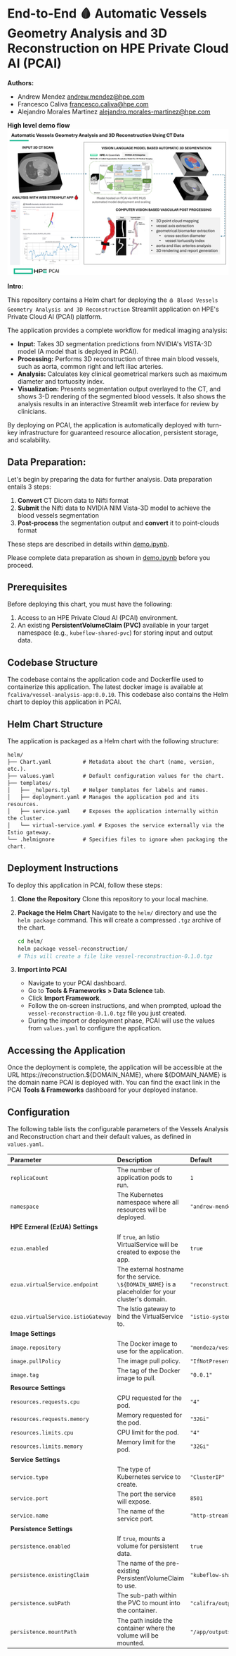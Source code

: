 # End-to-End 🩸 Automatic Vessels Geometry Analysis and 3D Reconstruction on HPE Private Cloud AI (PCAI)

**Authors:**
- Andrew Mendez andrew.mendez@hpe.com
- Francesco Caliva francesco.caliva@hpe.com
- Alejandro Morales Martinez alejandro.morales-martinez@hpe.com

**High level demo flow**
![workflow](./images/conceptual_workflow_white.png)

**Intro:**

This repository contains a Helm chart for deploying the `🩸 Blood Vessels Geometry Analysis and 3D Reconstruction` Streamlit application on HPE's Private Cloud AI (PCAI) platform.

The application provides a complete workflow for medical imaging analysis:

-   **Input:** Takes 3D segmentation predictions from NVIDIA's VISTA-3D model (A model that is deployed in PCAI).
-   **Processing:** Performs 3D reconstruction of three main blood vessels, such as aorta, common right and left iliac arteries.
-   **Analysis:** Calculates key clinical geometrical markers such as maximum diameter and tortuosity index.
-   **Visualization:** Presents segmentation output overlayed to the CT, and shows 3-D rendering of the segmented blood vessels. It also shows the analysis results in an interactive Streamlit web interface for review by clinicians.

By deploying on PCAI, the application is automatically deployed with turn-key infrastructure for guaranteed resource allocation, persistent storage, and scalability.

## Data Preparation:
Let's begin by preparing the data for further analysis.
Data preparation entails 3 steps:
1.  **Convert** CT Dicom data to Nifti format
2.  **Submit** the Nifti data to NVIDIA NIM Vista-3D model to achieve the blood vessels segmentation
3.  **Post-process** the segmentation output and **convert** it to point-clouds format

These steps are described in details within [demo.ipynb](./demo.ipynb). 

Please complete data preparation as shown in [demo.ipynb](./demo.ipynb) before you proceed.

## Prerequisites

Before deploying this chart, you must have the following:

1.  Access to an HPE Private Cloud AI (PCAI) environment.
2.  An existing **PersistentVolumeClaim (PVC)** available in your target namespace (e.g., `kubeflow-shared-pvc`) for storing input and output data.

## Codebase Structure
The codebase contains the application code and Dockerfile used to containerize this application. The latest docker image is available at `fcaliva/vessel-analysis-app:0.0.10`. This codebase also contains the Helm chart to deploy this application in PCAI.

## Helm Chart Structure
The application is packaged as a Helm chart with the following structure:

```
helm/
├── Chart.yaml          # Metadata about the chart (name, version, etc.).
├── values.yaml         # Default configuration values for the chart.
├── templates/
│   ├── _helpers.tpl    # Helper templates for labels and names.
│   ├── deployment.yaml # Manages the application pod and its resources.
│   ├── service.yaml    # Exposes the application internally within the cluster.
│   └── virtual-service.yaml # Exposes the service externally via the Istio gateway.
└── .helmignore         # Specifies files to ignore when packaging the chart.
```

## Deployment Instructions

To deploy this application in PCAI, follow these steps:

1.  **Clone the Repository**
    Clone this repository to your local machine.

2.  **Package the Helm Chart**
    Navigate to the `helm/` directory and use the `helm package` command. This will create a compressed `.tgz` archive of the chart.
    ```bash
    cd helm/
    helm package vessel-reconstruction/
    # This will create a file like vessel-reconstruction-0.1.0.tgz
    ```

4.  **Import into PCAI**
    -   Navigate to your PCAI dashboard.
    -   Go to **Tools & Frameworks > Data Science** tab.
    -   Click **Import Framework**.
    -   Follow the on-screen instructions, and when prompted, upload the `vessel-reconstruction-0.1.0.tgz` file you just created.
    -   During the import or deployment phase, PCAI will use the values from `values.yaml` to configure the application. 

## Accessing the Application

Once the deployment is complete, the application will be accessible at the URL https://reconstruction.\${DOMAIN_NAME}, where ${DOMAIN_NAME} is the domain name PCAI is deployed with. You can find the exact link in the PCAI **Tools & Frameworks** dashboard for your deployed instance.


## Configuration

The following table lists the configurable parameters of the Vessels Analysis and Reconstruction chart and their default values, as defined in `values.yaml`.

| Parameter | Description | Default |
| :--- | :--- | :--- |
| `replicaCount` | The number of application pods to run. | `1` |
| `namespace` | The Kubernetes namespace where all resources will be deployed. | `"andrew-mendez-4a1f9d06"` |
| **HPE Ezmeral (EzUA) Settings** | | |
| `ezua.enabled` | If `true`, an Istio VirtualService will be created to expose the app. | `true` |
| `ezua.virtualService.endpoint` | The external hostname for the service. `\${DOMAIN_NAME}` is a placeholder for your cluster's domain. | `"reconstruction.${DOMAIN_NAME}"` |
| `ezua.virtualService.istioGateway` | The Istio gateway to bind the VirtualService to. | `"istio-system/ezaf-gateway"` |
| **Image Settings** | | |
| `image.repository` | The Docker image to use for the application. | `"mendeza/vessel-analysis-app"` |
| `image.pullPolicy` | The image pull policy. | `"IfNotPresent"` |
| `image.tag` | The tag of the Docker image to pull. | `"0.0.1"` |
| **Resource Settings** | | |
| `resources.requests.cpu` | CPU requested for the pod. | `"4"` |
| `resources.requests.memory` | Memory requested for the pod. | `"32Gi"` |
| `resources.limits.cpu` | CPU limit for the pod. | `"4"` |
| `resources.limits.memory` | Memory limit for the pod. | `"32Gi"` |
| **Service Settings** | | |
| `service.type` | The type of Kubernetes service to create. | `"ClusterIP"` |
| `service.port` | The port the service will expose. | `8501` |
| `service.name` | The name of the service port. | `"http-streamlit"` |
| **Persistence Settings** | | |
| `persistence.enabled` | If `true`, mounts a volume for persistent data. | `true` |
| `persistence.existingClaim` | The name of the pre-existing PersistentVolumeClaim to use. | `"kubeflow-shared-pvc"` |
| `persistence.subPath` | The sub-path within the PVC to mount into the container. | `"califra/outputs"` |
| `persistence.mountPath` | The path inside the container where the volume will be mounted. | `"/app/outputs"` |
